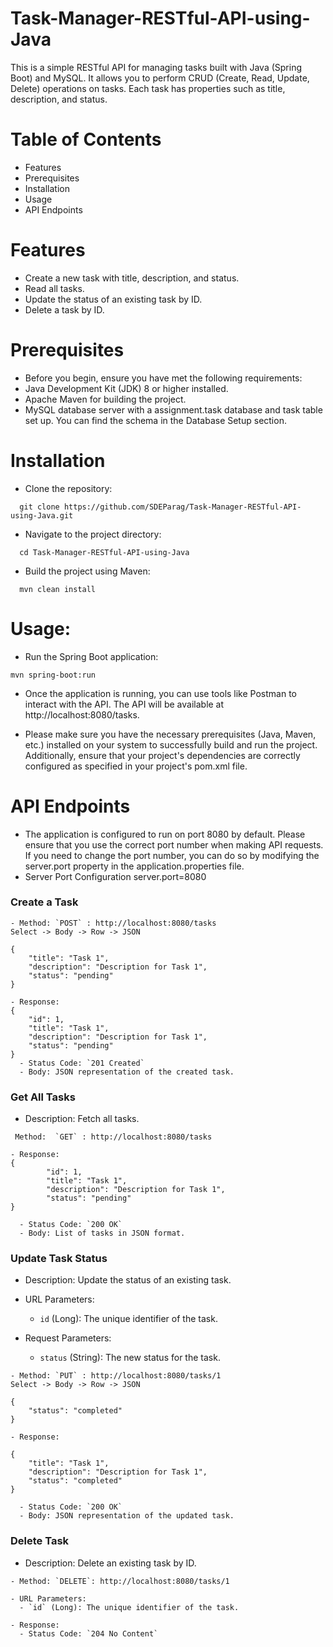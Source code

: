 # Task-Manager-RESTful-API-using-Java
This is a simple RESTful API for managing tasks built with Java (Spring Boot) and MySQL. It allows you to perform CRUD (Create, Read, Update, Delete) operations on tasks. Each task has properties such as title, description, and status.

# Table of Contents
* Features
* Prerequisites
* Installation
* Usage
* API Endpoints

# Features
* Create a new task with title, description, and status.
* Read all tasks.
* Update the status of an existing task  by ID.
* Delete a task by ID.
 
# Prerequisites
* Before you begin, ensure you have met the following requirements:
* Java Development Kit (JDK) 8 or higher installed.
* Apache Maven for building the project.
* MySQL database server with a assignment.task database and task table set up. You can find the schema in the Database Setup section.

# Installation
* Clone the repository:
```http
  git clone https://github.com/SDEParag/Task-Manager-RESTful-API-using-Java.git
```
* Navigate to the project directory:
```http
  cd Task-Manager-RESTful-API-using-Java
```
* Build the project using Maven:
```http
  mvn clean install
```

# Usage:

* Run the Spring Boot application:
```http
mvn spring-boot:run
```
* Once the application is running, you can use tools like Postman to interact with the API. The API will be available at http://localhost:8080/tasks. 

* Please make sure you have the necessary prerequisites (Java, Maven, etc.) installed on your system to successfully build and run the project. Additionally, ensure that your project's dependencies are correctly configured as specified in your project's pom.xml file.


# API Endpoints
* The application is configured to run on port 8080 by default. Please ensure that you use the correct port number when making API requests. If you need to change the port number, you can do so by modifying the server.port property in the application.properties file.
* Server Port Configuration
server.port=8080

### Create a Task

```http
- Method: `POST` : http://localhost:8080/tasks
Select -> Body -> Row -> JSON

{
    "title": "Task 1",
    "description": "Description for Task 1",
    "status": "pending"
}

- Response:
{
    "id": 1,
    "title": "Task 1",
    "description": "Description for Task 1",
    "status": "pending"
}
  - Status Code: `201 Created`
  - Body: JSON representation of the created task.
```

### Get All Tasks
* Description: Fetch all tasks.
```http
 Method:  `GET` : http://localhost:8080/tasks

- Response:
{
        "id": 1,
        "title": "Task 1",
        "description": "Description for Task 1",
        "status": "pending"
}

  - Status Code: `200 OK`
  - Body: List of tasks in JSON format.

```

### Update Task Status
* Description: Update the status of an existing task.
* URL Parameters:
   - `id` (Long): The unique identifier of the task.
   
 * Request Parameters:
   - `status` (String): The new status for the task.

```http
- Method: `PUT` : http://localhost:8080/tasks/1
Select -> Body -> Row -> JSON

{
    "status": "completed"
}

- Response:

{
    "title": "Task 1",
    "description": "Description for Task 1",
    "status": "completed"
}

  - Status Code: `200 OK`
  - Body: JSON representation of the updated task.
```

### Delete Task
* Description: Delete an existing task by ID.
```http
- Method: `DELETE`: http://localhost:8080/tasks/1

- URL Parameters:
  - `id` (Long): The unique identifier of the task.

- Response:
  - Status Code: `204 No Content`
```

